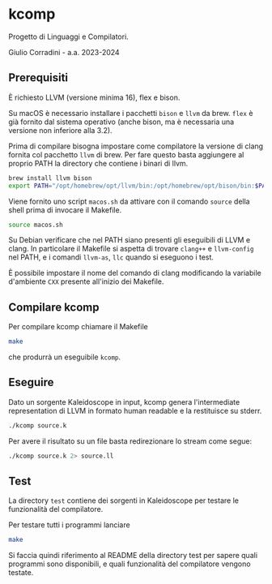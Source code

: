 # kcomp

Progetto di Linguaggi e Compilatori.

Giulio Corradini - a.a. 2023-2024

## Prerequisiti

È richiesto LLVM (versione minima 16), flex e bison.

Su macOS è necessario installare i pacchetti `bison` e `llvm` da brew. `flex` è già fornito dal sistema operativo (anche bison, ma è necessaria
una versione non inferiore alla 3.2).

Prima di compilare bisogna impostare come compilatore la versione di clang fornita col pacchetto `llvm` di brew. Per fare questo basta aggiungere al
proprio PATH la directory che contiene i binari di llvm.

```sh
brew install llvm bison
export PATH="/opt/homebrew/opt/llvm/bin:/opt/homebrew/opt/bison/bin:$PATH"
```

Viene fornito uno script `macos.sh` da attivare con il comando `source` della shell prima di invocare il Makefile.

```sh
source macos.sh
```

Su Debian verificare che nel PATH siano presenti gli eseguibili di LLVM e clang. In particolare il Makefile si aspetta di trovare
`clang++` e `llvm-config` nel PATH, e i comandi `llvm-as`, `llc` quando si eseguono i test.

È possibile impostare il nome del comando di clang modificando la variabile d'ambiente `CXX` presente all'inizio dei Makefile.

## Compilare kcomp

Per compilare kcomp chiamare il Makefile

```sh
make
```

che produrrà un eseguibile `kcomp`.

## Eseguire

Dato un sorgente Kaleidoscope in input, kcomp genera l'intermediate representation di LLVM in formato human readable e la restituisce su stderr.

```sh
./kcomp source.k
```

Per avere il risultato su un file basta redirezionare lo stream come segue:

```sh
./kcomp source.k 2> source.ll
```

## Test

La directory `test` contiene dei sorgenti in Kaleidoscope per testare le funzionalità del compilatore.

Per testare tutti i programmi lanciare

```sh
make
```

Si faccia quindi riferimento al README della directory test per sapere quali programmi sono disponibili, e quali funzionalità del compilatore
vengono testate.
